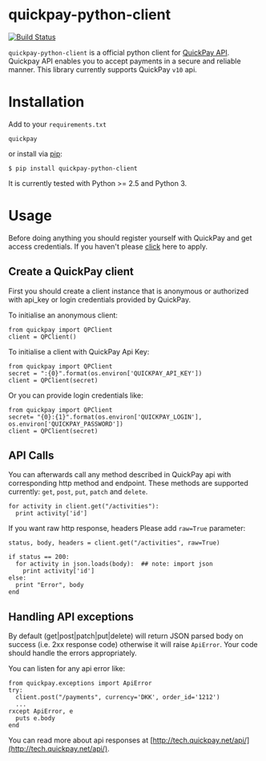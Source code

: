 # quickpay-python-client

[![Build Status](https://travis-ci.org/QuickPay/quickpay-python-client.svg)](https://travis-ci.org/QuickPay/quickpay-python-client)

`quickpay-python-client` is a official python client for [QuickPay API](http://tech.quickpay.net/api). Quickpay API enables you to accept payments in a secure and reliable manner. This library currently supports QuickPay `v10` api.

Installation
===============

Add to your `requirements.txt`

    quickpay

or install via [pip](https://github.com/pypa/pip):

    $ pip install quickpay-python-client

It is currently tested with Python >= 2.5 and Python 3.

Usage
=====

Before doing anything you should register yourself with QuickPay and get access credentials. If you haven't please [click](http://quickpay.net) here to apply.


Create a QuickPay client
------------------------

First you should create a client instance that is anonymous or authorized with api_key or login credentials provided by QuickPay.

To initialise an anonymous client:

```
from quickpay import QPClient
client = QPClient()
```

To initialise a client with QuickPay Api Key:

```
from quickpay import QPClient
secret = ":{0}".format(os.environ['QUICKPAY_API_KEY'])
client = QPClient(secret)
```

Or you can provide login credentials like:

```
from quickpay import QPClient
secret= "{0}:{1}".format(os.environ['QUICKPAY_LOGIN'], os.environ['QUICKPAY_PASSWORD'])
client = QPClient(secret)
```

API Calls
---------

You can afterwards call any method described in QuickPay api with corresponding http method and endpoint. These methods are supported currently: `get`, `post`, `put`, `patch` and `delete`.

```
for activity in client.get("/activities"):
  print activity['id']
```

If you want raw http response, headers Please add `raw=True` parameter:

```
status, body, headers = client.get("/activities", raw=True)

if status == 200:
  for activity in json.loads(body):  ## note: import json
    print activity['id']
else:
  print "Error", body
end
```

Handling API exceptions
----------------------

By default (get|post|patch|put|delete) will return JSON parsed body on success (i.e. 2xx response code) otherwise it will raise `ApiError`. Your code should handle the errors appropriately.

You can listen for any api error like:

```
from quickpay.exceptions import ApiError
try:
  client.post("/payments", currency='DKK', order_id='1212')
  ...
rxcept ApiError, e
  puts e.body
end
```

You can read more about api responses at [http://tech.quickpay.net/api/](http://tech.quickpay.net/api/).
